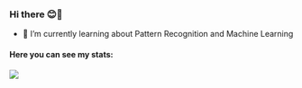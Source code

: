 ### Hi there 😊👋

<!-- 🔭 I’m currently working as a Software Developer and -->
- 🌱 I’m currently learning about Pattern Recognition and Machine Learning
<!-- 🤔 I’m looking for help with -->
<!-- 💬 Ask me about whatever you want -->
<!--
- 📫 How to reach me: ...
- 😄 Pronouns: ...
- ⚡ Fun fact: ...
-->

<h4> Here you can see my stats: </h4>

<div>   
<img src="https://github-readme-stats.vercel.app/api/top-langs/?username=martaw-code&hide=HTML,Makefile,TeX,CSS&layout=compact&langs_count=20" />
</div>
 

